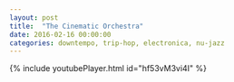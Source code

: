 ```yaml
---
layout: post
title:  "The Cinematic Orchestra"
date: 2016-02-16 00:00:00
categories: downtempo, trip-hop, electronica, nu-jazz
---
```

{% include youtubePlayer.html id="hf53vM3vi4I" %}
